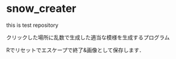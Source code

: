 # snow_creater
this is test repository

クリックした場所に乱数で生成した適当な模様を生成するプログラム

Rでリセットでエスケープで終了&画像として保存します．
